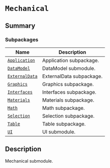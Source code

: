 

# `Mechanical`

<a id="summary"></a>

## Summary

### Subpackages

| Name | Description |
|----------------------------------------------------------------------------------------------------------|---------------------------|
| [`Application`](Application/index.md#module-ansys.mechanical.stubs.v241.Ansys.Mechanical.Application)    | Application subpackage.   |
| [`DataModel`](DataModel/index.md#module-ansys.mechanical.stubs.v241.Ansys.Mechanical.DataModel)          | DataModel submodule.      |
| [`ExternalData`](ExternalData/index.md#module-ansys.mechanical.stubs.v241.Ansys.Mechanical.ExternalData) | ExternalData subpackage.  |
| [`Graphics`](Graphics/index.md#module-ansys.mechanical.stubs.v241.Ansys.Mechanical.Graphics)             | Graphics subpackage.      |
| [`Interfaces`](Interfaces/index.md#module-ansys.mechanical.stubs.v241.Ansys.Mechanical.Interfaces)       | Interfaces subpackage.    |
| [`Materials`](Materials/index.md#module-ansys.mechanical.stubs.v241.Ansys.Mechanical.Materials)          | Materials subpackage.     |
| [`Math`](Math/index.md#module-ansys.mechanical.stubs.v241.Ansys.Mechanical.Math)                         | Math subpackage.          |
| [`Selection`](Selection/index.md#module-ansys.mechanical.stubs.v241.Ansys.Mechanical.Selection)          | Selection subpackage.     |
| [`Table`](Table/index.md#module-ansys.mechanical.stubs.v241.Ansys.Mechanical.Table)                      | Table subpackage.         |
| [`UI`](UI/index.md#module-ansys.mechanical.stubs.v241.Ansys.Mechanical.UI)                               | UI submodule.             |

<a id="description"></a>

## Description

Mechanical submodule.

<!-- !! processed by numpydoc !! -->

